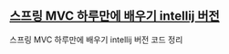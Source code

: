 ## [스프링 MVC 하루만에 배우기 intellij 버전](https://wikidocs.net/book/5792)

스프링 MVC 하루만에 배우기 intellij 버전 코드 정리
